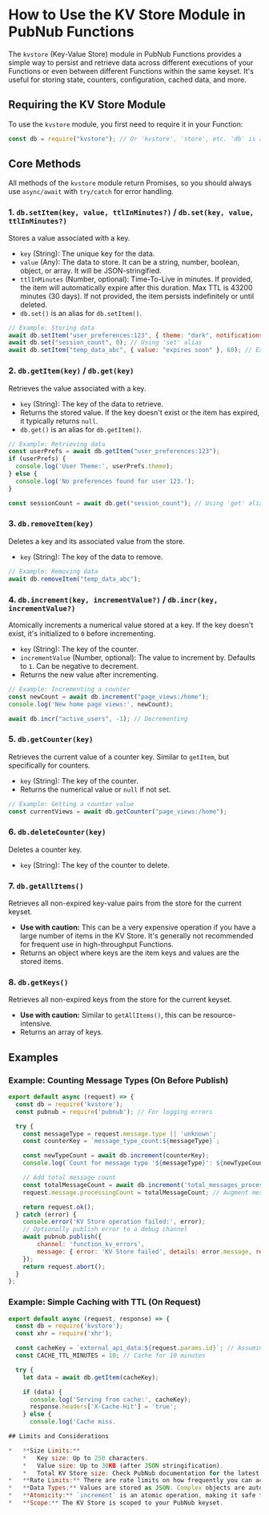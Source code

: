 # How to Use the KV Store Module in PubNub Functions

The `kvstore` (Key-Value Store) module in PubNub Functions provides a simple way to persist and retrieve data across different executions of your Functions or even between different Functions within the same keyset. It's useful for storing state, counters, configuration, cached data, and more.

## Requiring the KV Store Module

To use the `kvstore` module, you first need to require it in your Function:

```javascript
const db = require("kvstore"); // Or 'kvstore', 'store', etc. 'db' is a common alias.
```

## Core Methods

All methods of the `kvstore` module return Promises, so you should always use `async/await` with `try/catch` for error handling.

### 1. `db.setItem(key, value, ttlInMinutes?)` / `db.set(key, value, ttlInMinutes?)`
   Stores a value associated with a key.
   *   `key` (String): The unique key for the data.
   *   `value` (Any): The data to store. It can be a string, number, boolean, object, or array. It will be JSON-stringified.
   *   `ttlInMinutes` (Number, optional): Time-To-Live in minutes. If provided, the item will automatically expire after this duration. Max TTL is 43200 minutes (30 days). If not provided, the item persists indefinitely or until deleted.
   *   `db.set()` is an alias for `db.setItem()`.

```javascript
// Example: Storing data
await db.setItem("user_preferences:123", { theme: "dark", notifications: true });
await db.set("session_count", 0); // Using 'set' alias
await db.setItem("temp_data_abc", { value: "expires soon" }, 60); // Expires in 60 minutes
```

### 2. `db.getItem(key)` / `db.get(key)`
   Retrieves the value associated with a key.
   *   `key` (String): The key of the data to retrieve.
   *   Returns the stored value. If the key doesn't exist or the item has expired, it typically returns `null`.
   *   `db.get()` is an alias for `db.getItem()`.

```javascript
// Example: Retrieving data
const userPrefs = await db.getItem("user_preferences:123");
if (userPrefs) {
  console.log('User Theme:', userPrefs.theme);
} else {
  console.log('No preferences found for user 123.');
}

const sessionCount = await db.get("session_count"); // Using 'get' alias
```

### 3. `db.removeItem(key)`
   Deletes a key and its associated value from the store.
   *   `key` (String): The key of the data to remove.

```javascript
// Example: Removing data
await db.removeItem("temp_data_abc");
```

### 4. `db.increment(key, incrementValue?)` / `db.incr(key, incrementValue?)`
   Atomically increments a numerical value stored at a key. If the key doesn't exist, it's initialized to `0` before incrementing.
   *   `key` (String): The key of the counter.
   *   `incrementValue` (Number, optional): The value to increment by. Defaults to `1`. Can be negative to decrement.
   *   Returns the new value after incrementing.

```javascript
// Example: Incrementing a counter
const newCount = await db.increment("page_views:/home");
console.log('New home page views:', newCount);

await db.incr("active_users", -1); // Decrementing
```

### 5. `db.getCounter(key)`
   Retrieves the current value of a counter key. Similar to `getItem`, but specifically for counters.
   *   `key` (String): The key of the counter.
   *   Returns the numerical value or `null` if not set.

```javascript
// Example: Getting a counter value
const currentViews = await db.getCounter("page_views:/home");
```

### 6. `db.deleteCounter(key)`
   Deletes a counter key.
   *   `key` (String): The key of the counter to delete.

### 7. `db.getAllItems()`
   Retrieves all non-expired key-value pairs from the store for the current keyset.
   *   **Use with caution:** This can be a very expensive operation if you have a large number of items in the KV Store. It's generally not recommended for frequent use in high-throughput Functions.
   *   Returns an object where keys are the item keys and values are the stored items.

### 8. `db.getKeys()`
   Retrieves all non-expired keys from the store for the current keyset.
   *   **Use with caution:** Similar to `getAllItems()`, this can be resource-intensive.
   *   Returns an array of keys.

## Examples

### Example: Counting Message Types (On Before Publish)

```javascript
export default async (request) => {
  const db = require('kvstore');
  const pubnub = require('pubnub'); // For logging errors

  try {
    const messageType = request.message.type || 'unknown';
    const counterKey = `message_type_count:${messageType}`;

    const newTypeCount = await db.increment(counterKey);
    console.log(`Count for message type '${messageType}': ${newTypeCount}`);

    // Add total message count
    const totalMessageCount = await db.increment('total_messages_processed_function');
    request.message.processingCount = totalMessageCount; // Augment message

    return request.ok();
  } catch (error) {
    console.error('KV Store operation failed:', error);
    // Optionally publish error to a debug channel
    await pubnub.publish({
        channel: 'function_kv_errors',
        message: { error: 'KV Store failed', details: error.message, request: request.message }
    });
    return request.abort();
  }
};
```

### Example: Simple Caching with TTL (On Request)

```javascript
export default async (request, response) => {
  const db = require('kvstore');
  const xhr = require('xhr');

  const cacheKey = `external_api_data:${request.params.id}`; // Assuming an ID in request params
  const CACHE_TTL_MINUTES = 10; // Cache for 10 minutes

  try {
    let data = await db.getItem(cacheKey);

    if (data) {
      console.log('Serving from cache:', cacheKey);
      response.headers['X-Cache-Hit'] = 'true';
    } else {
      console.log('Cache miss. 

## Limits and Considerations

*   **Size Limits:**
    *   Key size: Up to 250 characters.
    *   Value size: Up to 30KB (after JSON stringification).
    *   Total KV Store size: Check PubNub documentation for the latest limits per keyset (often around 100MB or more, but subject to change and plan).
*   **Rate Limits:** There are rate limits on how frequently you can access the KV Store. High-frequency reads/writes might get throttled.
*   **Data Types:** Values are stored as JSON. Complex objects are automatically stringified and parsed.
*   **Atomicity:** `increment` is an atomic operation, making it safe for concurrent updates to counters.
*   **Scope:** The KV Store is scoped to your PubNub keyset. 

